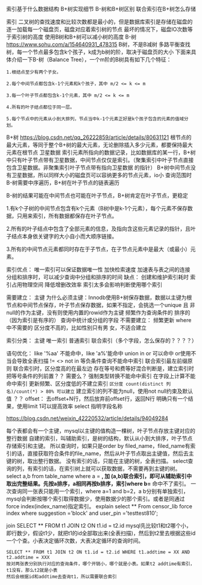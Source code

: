 索引基于什么数据结构
B+树实现细节
B-树和B+树区别
联合索引在B+树怎么存储


索引
	二叉树的查找速度和比较次数都是最小的，但是数据库索引是存储在磁盘的
	逐一加载每一个磁盘页，磁盘对应着索引树的节点
	最坏的情况下，磁盘IO次数等于索引树的高度
	使用B树和B+树可以减小树的高度
B-树
	https://www.sohu.com/a/154640931_478315
	B树，不是B减树
	多路平衡查找树，每一个节点最多包含k个孩子，k成为b树的阶，取决于磁盘页的大小
	下面来具体介绍一下B-树（Balance Tree），一个m阶的B树具有如下几个特征：

	1.根结点至少有两个子女。

	2.每个中间节点都包含k-1个元素和k个孩子，其中 m/2 <= k <= m

	3.每一个叶子节点都包含k-1个元素，其中 m/2 <= k <= m

	4.所有的叶子结点都位于同一层。

	5.每个节点中的元素从小到大排列，节点当中k-1个元素正好是k个孩子包含的元素的值域分划。


B+树
https://blog.csdn.net/qq_26222859/article/details/80631121
根节点的最大元素，等同于整个B+树的最大元素，无论删除插入多少元素，都要保持最大元素在根节点
卫星数据
	索引元素所指向的数据记录，比如数据库的某一行，B+树中只有叶子节点带有卫星数据，中间节点仅仅是索引。（聚集索引中叶子节点直接包含卫星数据。非聚集索引叶子节点带有指向卫星数据 的指针）
B+树中间节点没有卫星数据，所以同样大小的磁盘页可以容纳更多的节点元素，io小
查询范围时B-树需要中序遍历，B+树在叶子节点的链表遍历

B-树的结果可能在中间节点也可能在叶子节点，B+树肯定在叶子节点，更稳定

1.有k个子树的中间节点包含有k个元素（B树中是k-1个元素），每个元素不保存数据，只用来索引，所有数据都保存在叶子节点。

2.所有的叶子结点中包含了全部元素的信息，及指向含这些元素记录的指针，且叶子结点本身依关键字的大小自小而大顺序链接。

3.所有的中间节点元素都同时存在于子节点，在子节点元素中是最大（或最小）元素。

索引优点：
	唯一索引可以保证数据唯一性
	加快检索速度
	加速表与表之间的连接
	分组和排序时，可以减少查询中分组和排序的时间
缺点：
	创建和维护索引耗时
	索引占用物理空间
	降低增删改效率
	索引太多会影响判断使用哪个索引

需要建立：
	主键
		为什么必须主键：Innodb使用B+树保存数据，数据以主键为根节点和中间节点保存，叶子节点保存数据，如果不指定，会挑选一个unique 且 非null的作为主键，没有则使用内置的rowid作为主键
	频繁作为查询条件的
	排序的（因为索引是有序的）
	查询中统计或分组的字段
不需要建立：
	频繁更新
	where中不需要的
	区分度不高的，比如性别只有男 女，不适合建立

索引分类：
	主键
	唯一索引
	普通索引
	联合索引（多个字段，怎么保存的？？？？）

语句优化：
	like '%aa' 不能命中，like 'a%'能命中
	union in or 可以命中  or使用不当会导致全表扫描
	!= <> not in 等负条件查询不能命中索引
	联合索引最左前缀原则
	联合索引时，区分度高的在最左边
	存在等号和费等好混合判断是，建立索引时把等号条件的列前置？？ 需要么？
	强制类型转换不能命中索引
	在字段上计算不能命中索引
	更新频繁、区分度低的不建立索引
	```
		区分度 count(distinct 列名)/count(*) > 80% 可以建立
	```
	建立索引的列不能为null，使用not null约束及默认值  ？？
	offset： 去offset+N行，然后放弃前offset行，返回N行
	明确只有一个结果，使用limit 1可以提高效率
	select 指明字段名称

https://blog.csdn.net/weixin_42220532/article/details/94049284

每个表都会有一个主键，mysql以主键的值构造一棵树，叶子节点存放主键对应的整行数据
自建的索引，叫辅助索引，是树的结构，默认从小到大排序，叶子节点存储索引和主键。
所以查询时，如果只是order by filed_name，filed_name有索引的话，直接获取符合条件的file_name，然后从叶子节点取出主键值，然后去主键的树，取出整行数据。
没有索引的话，只能在主键的树，全表扫描。
select查询的列，有索引的话，在索引树上就可以获取数据，不需要再到主键的树。
select a,b from table_name where a = **, 加 (a,b)联合索引，即可从辅助索引中取出完整结果。先按a排序，a相同再按b排序，索引where b=** 命中不了索引。
一次查询同一张表只能用一个索引，where a=1 and b=2，a b分别有单独索引，mysql会判断按哪个索引取得数据少，使用数据少的那个索引。或者是同通过 force index(index_name)指定索引。
explain  select ** From censor_lib force index  where  suggestion ='block' and user_pin ='testtest810';

join
	SELECT ** FROM t1 JOIN t2 ON t1.id = t2.id
	mysql先比较t1和t2哪个小，即行数少，假设t1少，就把t1的id全部取出来(全表扫描)，然后到t2里去根据这些id一个个查。小表决定循环次数，大表决定循环的查询时间。

	SELECT ** FROM t1 JOIN t2 ON t1.id = t2.id WHERE t1.addtime = XX AND t2.addtime = XXX
	按对两张表分别执行对应的查询条件，哪个开销小，哪个就是小表。如果t2 addtime有索引，t1没有，那么t2就是小表
	然后会根据id和addtime去查询t1，所以需要联合索引